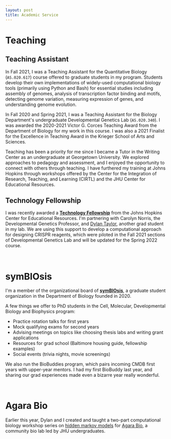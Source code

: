 ```yaml
---
layout: post
title: Academic Service
---
```

# Teaching

## Teaching Assistant 

In Fall 2021, I was a Teaching Assistant for the Quantitative Biology (`AS.020.617`) course offered to graduate students in my program. Students develop their own implementations of widely-used computational biology tools (primarily using Python and Bash) for essential studies including assembly of genomes, analysis of transcription factor binding and motifs, detecting genome variation, measuring expression of genes, and understanding genome evolution. 

In Fall 2020 and Spring 2021, I was a Teaching Assistant for the Biology Department's undergraduate Developmental Genetics Lab (`AS.020.340`). I was awarded the 2020-2021 Victor G. Corces Teaching Award from the Department of Biology for my work in this course. I was also a 2021 Finalist for the Excellence in Teaching Award in the Krieger School of Arts and Sciences. 

Teaching has been a priority for me since I became a Tutor in the Writing Center as an undergraduate at Georgetown University. We explored approaches to pedagogy and assessment, and I enjoyed the opportunity to connect with others through teaching. I have furthered my training at Johns Hopkins through workshops offered by the Center for the Integration of Research, Teaching, and Learning (CIRTL) and the JHU Center for Educational Resources.

## Technology Fellowship

I was recently awarded a **[Technology Fellowship](https://cer.jhu.edu/techfellows)** from the Johns Hopkins Center for Educational Resources. I'm partnering with Carolyn Norris, the Developmental Genetics Professor, and [Dylan Taylor](https://dtaylo95.github.io/), another grad student in my lab. We are using this support to develop a computational approach for designing CRISPR reagents, which were piloted in the Fall 2021 sections of Developmental Genetics Lab and will be updated for the Spring 2022 course. 

<br />

# symBIOsis

I'm a member of the organizational board of **[symBIOsis](https://sites.krieger.jhu.edu/symbiosis/)**, a graduate student organization in the Department of Biology founded in 2020.

A few things we offer to PhD students in the Cell, Molecular, Developmental Biology and Biophysics program:

* Practice rotation talks for first years
* Mock qualifying exams for second years
* Advising meetings on topics like choosing thesis labs and writing grant applications
* Resources for grad school (Baltimore housing guide, fellowship examples)
* Social events (trivia nights, movie screenings)

We also run the BioBuddies program, which pairs incoming CMDB first years with upper-year mentors. I had my first BioBuddy last year, and sharing our grad experiences made even a bizarre year really wonderful. 

<br />

# Agara Bio 
Earlier this year, Dylan and I created and taught a two-part computational biology workshop series on [hidden markov models](https://github.com/scarioscia/hmm_workshop) for [Agara Bio](https://www.agarabio.org/), a community bio lab led by JHU undergraduates.

